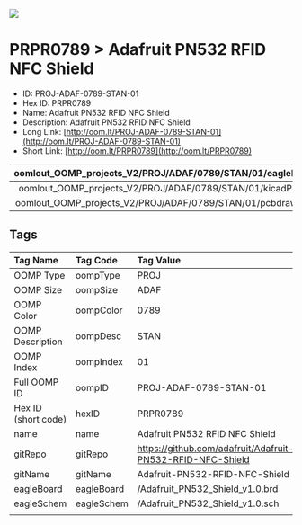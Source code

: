 


  
![][im]
# PRPR0789 > Adafruit PN532 RFID NFC Shield

- ID: PROJ-ADAF-0789-STAN-01
- Hex ID: PRPR0789
- Name: Adafruit PN532 RFID NFC Shield
- Description: Adafruit PN532 RFID NFC Shield
- Long Link: [http://oom.lt/PROJ-ADAF-0789-STAN-01](http://oom.lt/PROJ-ADAF-0789-STAN-01)
- Short Link: [http://oom.lt/PRPR0789](http://oom.lt/PRPR0789)
  

|oomlout_OOMP_projects_V2/PROJ/ADAF/0789/STAN/01/eagleImage.png|oomlout_OOMP_projects_V2/PROJ/ADAF/0789/STAN/01/eagleSchemImage.png|oomlout_OOMP_projects_V2/PROJ/ADAF/0789/STAN/01/kicadPcb3dFront.png|oomlout_OOMP_projects_V2/PROJ/ADAF/0789/STAN/01/kicadPcb3dBack.png|
| :---: | :---: | :---: | :---: |
|oomlout_OOMP_projects_V2/PROJ/ADAF/0789/STAN/01/kicadPcb3d.png|oomlout_OOMP_projects_V2/PROJ/ADAF/0789/STAN/01/bomBack.png|oomlout_OOMP_projects_V2/PROJ/ADAF/0789/STAN/01/bomFront.png|oomlout_OOMP_projects_V2/PROJ/ADAF/0789/STAN/01/pcbdraw.svg|
|oomlout_OOMP_projects_V2/PROJ/ADAF/0789/STAN/01/pcbdrawBack.svg||||

## Tags
  

|Tag Name|Tag Code|Tag Value|
| :--- | :--- | :--- |
|OOMP Type|oompType|PROJ|
|OOMP Size|oompSize|ADAF|
|OOMP Color|oompColor|0789|
|OOMP Description|oompDesc|STAN|
|OOMP Index|oompIndex|01|
|Full OOMP ID|oompID|PROJ-ADAF-0789-STAN-01|
|Hex ID (short code)|hexID|PRPR0789|
|name|name|Adafruit PN532 RFID NFC Shield|
|gitRepo|gitRepo|https://github.com/adafruit/Adafruit-PN532-RFID-NFC-Shield|
|gitName|gitName|Adafruit-PN532-RFID-NFC-Shield|
|eagleBoard|eagleBoard|/Adafruit_PN532_Shield_v1.0.brd|
|eagleSchem|eagleSchem|/Adafruit_PN532_Shield_v1.0.sch|
||||



[im]: PROJ/ADAF/0789/STAN/01/kicadPcb3d_450.png
